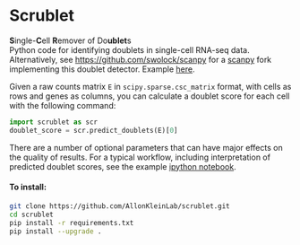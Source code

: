 # Scrublet
**S**ingle-**C**ell **R**emover of Do**ublet**s  
Python code for identifying doublets in single-cell RNA-seq data.  
Alternatively, see https://github.com/swolock/scanpy for a [scanpy](https://github.com/theislab/scanpy) fork implementing this doublet detector. Example [here](./180601_scanpy_example.ipynb).

Given a raw counts matrix `E` in `scipy.sparse.csc_matrix` format, with cells as rows and genes as columns, you can calculate a doublet score for each cell with the following command: 
```python
import scrublet as scr
doublet_score = scr.predict_doublets(E)[0]
```

There are a number of optional parameters that can have major effects on the quality of results. For a typical workflow, including interpretation of predicted doublet scores, see the example [ipython notebook](./180306_basic_example.ipynb).

#### To install:
```bash
git clone https://github.com/AllonKleinLab/scrublet.git
cd scrublet
pip install -r requirements.txt
pip install --upgrade .
```
